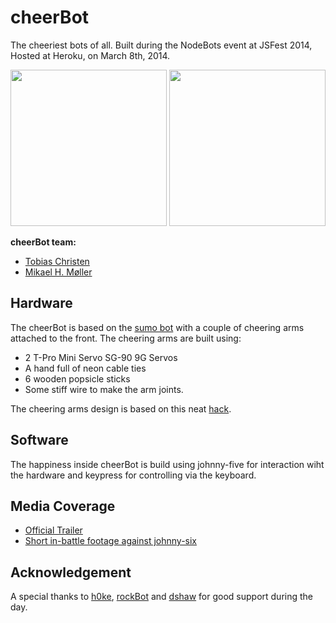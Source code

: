 cheerBot
========

The cheeriest bots of all. Built during the NodeBots event at JSFest 2014, Hosted at Heroku, on March 8th, 2014.

<img src="https://raw.github.com/mikaelhm/cheerBot/master/photos/cheerBot-high.png" height="250px" />  <img src="https://raw.github.com/mikaelhm/cheerBot/master/photos/cheerBot-low.png" height="250px" /> 

**cheerBot team:**

 - [Tobias Christen][1]
 - [Mikael H. Møller][2]

Hardware
-------
The cheerBot is based on the [sumo bot][3] with a couple of cheering arms attached to the front. The cheering arms are built using:

 - 2 T-Pro Mini Servo SG-90 9G Servos
 - A hand full of neon cable ties
 - 6 wooden popsicle sticks
 - Some stiff wire to make the arm joints.

The cheering arms design is based on this neat [hack][4].

Software
--------
The happiness inside cheerBot is build using johnny-five for interaction wiht the hardware and keypress for controlling via the keyboard. 

Media Coverage
--------------

- [Official Trailer][5]
- [Short in-battle footage against johnny-six][6]

Acknowledgement
--------------
A special thanks to [h0ke][7], [rockBot][8] and [dshaw][9] for good support during the day.


  [1]: https://github.com/tupergud
  [2]: https://github.com/mikaelhm
  [3]: https://github.com/makenai/sumobot-jr
  [4]: http://hackaday.com/2014/02/13/a-clock-that-plots-time/
  [5]: http://youtu.be/VUW3Ak9j9-E
  [6]: http://www.mobypicture.com/user/NodeBotsSF/view/16651029
  [7]: https://github.com/h0ke
  [8]: https://github.com/rockbot
  [9]: https://github.com/dshaw
